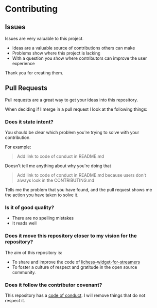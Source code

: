 # Contributing

## Issues

Issues are very valuable to this project.

* Ideas are a valuable source of contributions others can make
* Problems show where this project is lacking
* With a question you show where contributors can improve the user experience

Thank you for creating them.

## Pull Requests

Pull requests are a great way to get your ideas into this repository.

When deciding if I merge in a pull request I look at the following things:

### Does it state intent?

You should be clear which problem you're trying to solve with your contribution.

For example:

> Add link to code of conduct in README.md

Doesn't tell me anything about why you're doing that

> Add link to code of conduct in README.md because users don't always look in the CONTRIBUTING.md

Tells me the problem that you have found, and the pull request shows me the action you have taken to solve it.


### Is it of good quality?

* There are no spelling mistakes
* It reads well

### Does it move this repository closer to my vision for the repository?

The aim of this repository is:

* To share and improve the code of [lichess-widget-for-streamers](https://pepellou.github.io/lichess-widget-for-streamers/)
* To foster a culture of respect and gratitude in the open source community.

### Does it follow the contributor covenant?

This repository has a [code of conduct](CODE_OF_CONDUCT.md).
I will remove things that do not respect it.

